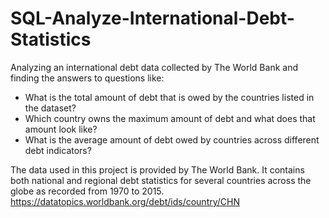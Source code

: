 # SQL-Analyze-International-Debt-Statistics
Analyzing an international debt data collected by The World Bank and finding the answers to questions like:  
- What is the total amount of debt that is owed by the countries listed in the dataset? 
- Which country owns the maximum amount of debt and what does that amount look like? 
- What is the average amount of debt owed by countries across different debt indicators?

The data used in this project is provided by The World Bank. It contains both national and regional debt statistics for several countries across the globe as recorded from 1970 to 2015.
https://datatopics.worldbank.org/debt/ids/country/CHN

